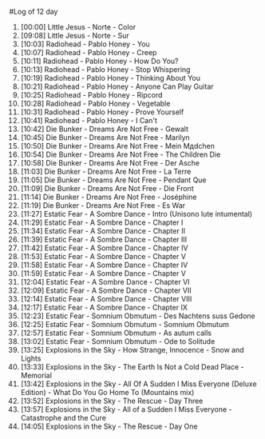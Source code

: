 #Log of 12 day

1. [00:00] Little Jesus - Norte - Color
1. [09:08] Little Jesus - Norte - Sur
1. [10:03] Radiohead - Pablo Honey - You
1. [10:07] Radiohead - Pablo Honey - Creep
1. [10:11] Radiohead - Pablo Honey - How Do You?
1. [10:13] Radiohead - Pablo Honey - Stop Whispering
1. [10:19] Radiohead - Pablo Honey - Thinking About You
1. [10:21] Radiohead - Pablo Honey - Anyone Can Play Guitar
1. [10:25] Radiohead - Pablo Honey - Ripcord
1. [10:28] Radiohead - Pablo Honey - Vegetable
1. [10:31] Radiohead - Pablo Honey - Prove Yourself
1. [10:41] Radiohead - Pablo Honey - I Can't
1. [10:42] Die Bunker - Dreams Are Not Free - Gewalt
1. [10:45] Die Bunker - Dreams Are Not Free - Marilyn
1. [10:50] Die Bunker - Dreams Are Not Free - Mein Mдdchen
1. [10:54] Die Bunker - Dreams Are Not Free - The Children Die
1. [10:58] Die Bunker - Dreams Are Not Free - Der Asche
1. [11:03] Die Bunker - Dreams Are Not Free - La Terre
1. [11:05] Die Bunker - Dreams Are Not Free - Pendant Que
1. [11:09] Die Bunker - Dreams Are Not Free - Die Front
1. [11:14] Die Bunker - Dreams Are Not Free - Joséphine
1. [11:19] Die Bunker - Dreams Are Not Free - Es War
1. [11:27] Estatic Fear - A Sombre Dance - Intro (Unisono lute intumental)
1. [11:29] Estatic Fear - A Sombre Dance - Chapter I
1. [11:34] Estatic Fear - A Sombre Dance - Chapter II
1. [11:39] Estatic Fear - A Sombre Dance - Chapter III
1. [11:42] Estatic Fear - A Sombre Dance - Chapter IV
1. [11:53] Estatic Fear - A Sombre Dance - Chapter V
1. [11:58] Estatic Fear - A Sombre Dance - Chapter IV
1. [11:59] Estatic Fear - A Sombre Dance - Chapter V
1. [12:04] Estatic Fear - A Sombre Dance - Chapter VI
1. [12:09] Estatic Fear - A Sombre Dance - Chapter VII
1. [12:14] Estatic Fear - A Sombre Dance - Chapter VIII
1. [12:17] Estatic Fear - A Sombre Dance - Chapter IX
1. [12:23] Estatic Fear - Somnium Obmutum - Des Nachtens suss Gedone
1. [12:25] Estatic Fear - Somnium Obmutum - Somnium Obmutum
1. [12:57] Estatic Fear - Somnium Obmutum - As autum calls
1. [13:02] Estatic Fear - Somnium Obmutum - Ode to Solitude
1. [13:25] Explosions in the Sky - How Strange, Innocence - Snow and Lights
1. [13:33] Explosions in the Sky - The Earth Is Not a Cold Dead Place - Memorial
1. [13:42] Explosions in the Sky - All Of A Sudden I Miss Everyone (Deluxe Edition) - What Do You Go Home To  (Mountains mix)
1. [13:52] Explosions in the Sky - The Rescue - Day Three
1. [13:57] Explosions in the Sky - All of a Sudden I Miss Everyone - Catastrophe and the Cure
1. [14:05] Explosions in the Sky - The Rescue - Day One
